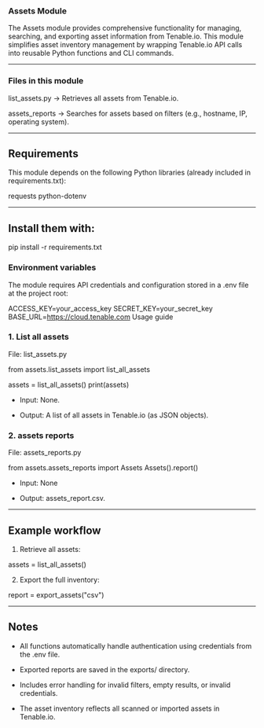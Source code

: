### Assets Module

The Assets module provides comprehensive functionality for managing, searching, and exporting asset information from Tenable.io. This module simplifies asset inventory management by wrapping Tenable.io API calls into reusable Python functions and CLI commands.

---

### Files in this module

list_assets.py → Retrieves all assets from Tenable.io.

assets_reports → Searches for assets based on filters (e.g., hostname, IP, operating system).


---

## Requirements

This module depends on the following Python libraries (already included in requirements.txt):

requests
python-dotenv

---

## Install them with:

pip install -r requirements.txt

### Environment variables

The module requires API credentials and configuration stored in a .env file at the project root:

ACCESS_KEY=your_access_key
SECRET_KEY=your_secret_key
BASE_URL=https://cloud.tenable.com
Usage guide

### 1. List all assets

File: list_assets.py

from assets.list_assets import list_all_assets

assets = list_all_assets()
print(assets)

* Input: None.

* Output: A list of all assets in Tenable.io (as JSON objects).

### 2. assets reports

File: assets_reports.py

from assets.assets_reports import Assets
    Assets().report()

* Input: None

* Output: assets_report.csv.
---

## Example workflow

1. Retrieve all assets:

assets = list_all_assets()

2. Export the full inventory:

report = export_assets("csv")

---

## Notes
* All functions automatically handle authentication using credentials from the .env file.

* Exported reports are saved in the exports/ directory.

* Includes error handling for invalid filters, empty results, or invalid credentials.

* The asset inventory reflects all scanned or imported assets in Tenable.io.